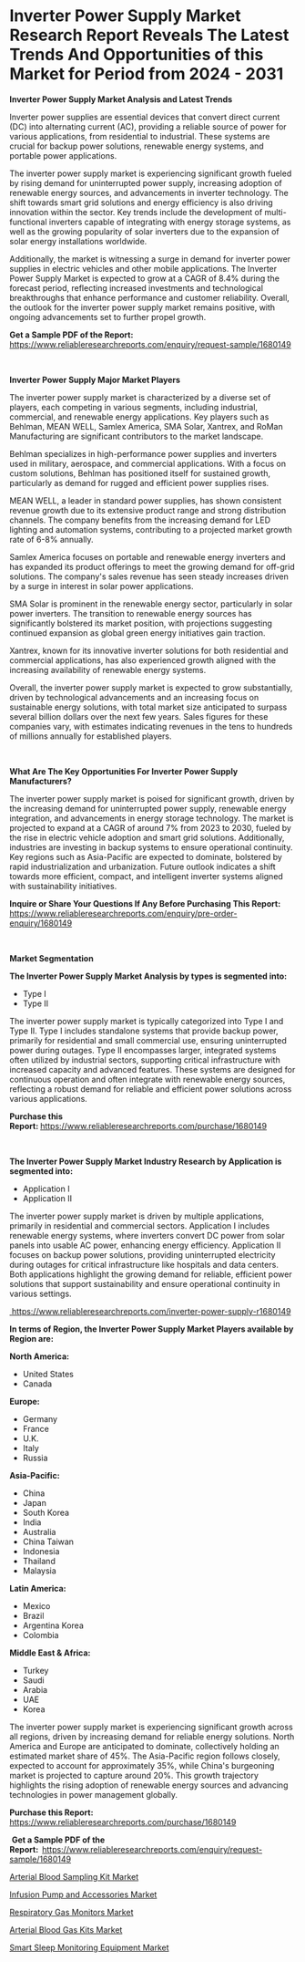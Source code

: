 <p><h1>Inverter Power Supply Market Research Report Reveals The Latest Trends And Opportunities of this Market for Period from 2024 - 2031</h1></p><p><strong>Inverter Power Supply Market Analysis and Latest Trends</strong></p>
<p><p>Inverter power supplies are essential devices that convert direct current (DC) into alternating current (AC), providing a reliable source of power for various applications, from residential to industrial. These systems are crucial for backup power solutions, renewable energy systems, and portable power applications. </p><p>The inverter power supply market is experiencing significant growth fueled by rising demand for uninterrupted power supply, increasing adoption of renewable energy sources, and advancements in inverter technology. The shift towards smart grid solutions and energy efficiency is also driving innovation within the sector. Key trends include the development of multi-functional inverters capable of integrating with energy storage systems, as well as the growing popularity of solar inverters due to the expansion of solar energy installations worldwide.</p><p>Additionally, the market is witnessing a surge in demand for inverter power supplies in electric vehicles and other mobile applications. The Inverter Power Supply Market is expected to grow at a CAGR of 8.4% during the forecast period, reflecting increased investments and technological breakthroughs that enhance performance and customer reliability. Overall, the outlook for the inverter power supply market remains positive, with ongoing advancements set to further propel growth.</p></p>
<p><strong>Get a Sample PDF of the Report:&nbsp;</strong> <a href="https://www.reliableresearchreports.com/enquiry/request-sample/1680149?utm_campaign=33&utm_medium=2&utm_source=Github&utm_content=ia&utm_term=28122024&utm_id=inverter-power-supply">https://www.reliableresearchreports.com/enquiry/request-sample/1680149</a></p>
<p>&nbsp;</p>
<p><strong>Inverter Power Supply Major Market Players</strong></p>
<p><p>The inverter power supply market is characterized by a diverse set of players, each competing in various segments, including industrial, commercial, and renewable energy applications. Key players such as Behlman, MEAN WELL, Samlex America, SMA Solar, Xantrex, and RoMan Manufacturing are significant contributors to the market landscape.</p><p>Behlman specializes in high-performance power supplies and inverters used in military, aerospace, and commercial applications. With a focus on custom solutions, Behlman has positioned itself for sustained growth, particularly as demand for rugged and efficient power supplies rises. </p><p>MEAN WELL, a leader in standard power supplies, has shown consistent revenue growth due to its extensive product range and strong distribution channels. The company benefits from the increasing demand for LED lighting and automation systems, contributing to a projected market growth rate of 6-8% annually.</p><p>Samlex America focuses on portable and renewable energy inverters and has expanded its product offerings to meet the growing demand for off-grid solutions. The company's sales revenue has seen steady increases driven by a surge in interest in solar power applications.</p><p>SMA Solar is prominent in the renewable energy sector, particularly in solar power inverters. The transition to renewable energy sources has significantly bolstered its market position, with projections suggesting continued expansion as global green energy initiatives gain traction.</p><p>Xantrex, known for its innovative inverter solutions for both residential and commercial applications, has also experienced growth aligned with the increasing availability of renewable energy systems.</p><p>Overall, the inverter power supply market is expected to grow substantially, driven by technological advancements and an increasing focus on sustainable energy solutions, with total market size anticipated to surpass several billion dollars over the next few years. Sales figures for these companies vary, with estimates indicating revenues in the tens to hundreds of millions annually for established players.</p></p>
<p>&nbsp;</p>
<p><strong>What Are The Key Opportunities For Inverter Power Supply Manufacturers?</strong></p>
<p><p>The inverter power supply market is poised for significant growth, driven by the increasing demand for uninterrupted power supply, renewable energy integration, and advancements in energy storage technology. The market is projected to expand at a CAGR of around 7% from 2023 to 2030, fueled by the rise in electric vehicle adoption and smart grid solutions. Additionally, industries are investing in backup systems to ensure operational continuity. Key regions such as Asia-Pacific are expected to dominate, bolstered by rapid industrialization and urbanization. Future outlook indicates a shift towards more efficient, compact, and intelligent inverter systems aligned with sustainability initiatives.</p></p>
<p><strong>Inquire or Share Your Questions If Any Before Purchasing This Report:</strong> <a href="https://www.reliableresearchreports.com/enquiry/pre-order-enquiry/1680149?utm_campaign=33&utm_medium=2&utm_source=Github&utm_content=ia&utm_term=28122024&utm_id=inverter-power-supply">https://www.reliableresearchreports.com/enquiry/pre-order-enquiry/1680149</a></p>
<p>&nbsp;</p>
<p><strong>Market Segmentation</strong></p>
<p><strong>The Inverter Power Supply Market Analysis by types is segmented into:</strong></p>
<p><ul><li>Type I</li><li>Type II</li></ul></p>
<p><p>The inverter power supply market is typically categorized into Type I and Type II. Type I includes standalone systems that provide backup power, primarily for residential and small commercial use, ensuring uninterrupted power during outages. Type II encompasses larger, integrated systems often utilized by industrial sectors, supporting critical infrastructure with increased capacity and advanced features. These systems are designed for continuous operation and often integrate with renewable energy sources, reflecting a robust demand for reliable and efficient power solutions across various applications.</p></p>
<p><strong>Purchase this Report:&nbsp;</strong><a href="https://www.reliableresearchreports.com/purchase/1680149?utm_campaign=33&utm_medium=2&utm_source=Github&utm_content=ia&utm_term=28122024&utm_id=inverter-power-supply">https://www.reliableresearchreports.com/purchase/1680149</a></p>
<p>&nbsp;</p>
<p><strong>The Inverter Power Supply Market Industry Research by Application is segmented into:</strong></p>
<p><ul><li>Application I</li><li>Application II</li></ul></p>
<p><p>The inverter power supply market is driven by multiple applications, primarily in residential and commercial sectors. Application I includes renewable energy systems, where inverters convert DC power from solar panels into usable AC power, enhancing energy efficiency. Application II focuses on backup power solutions, providing uninterrupted electricity during outages for critical infrastructure like hospitals and data centers. Both applications highlight the growing demand for reliable, efficient power solutions that support sustainability and ensure operational continuity in various settings.</p></p>
<p><a href="https://www.reliableresearchreports.com/inverter-power-supply-r1680149?utm_campaign=33&utm_medium=2&utm_source=Github&utm_content=ia&utm_term=28122024&utm_id=inverter-power-supply">&nbsp;https://www.reliableresearchreports.com/inverter-power-supply-r1680149</a></p>
<p><strong>In terms of Region, the Inverter Power Supply Market Players available by Region are:</strong></p>
<p>
    <p> <strong> North America: </strong>
        <ul>
            <li>United States</li>
            <li>Canada</li>
        </ul>
        </p> 
    <p> <strong> Europe: </strong>
        <ul>
            <li>Germany</li>
            <li>France</li>
            <li>U.K.</li>
            <li>Italy</li>
            <li>Russia</li>
        </ul>
        </p> 
    <p> <strong> Asia-Pacific: </strong>
        <ul>
            <li>China</li>
            <li>Japan</li>
            <li>South Korea</li>
            <li>India</li>
            <li>Australia</li>
            <li>China Taiwan</li>
            <li>Indonesia</li>
            <li>Thailand</li>
            <li>Malaysia</li>
        </ul>
        </p> 
    <p> <strong> Latin America: </strong>
        <ul>
            <li>Mexico</li>
            <li>Brazil</li>
            <li>Argentina Korea</li>
            <li>Colombia</li>
        </ul>
        </p> 
    <p> <strong> Middle East & Africa: </strong>
        <ul>
            <li>Turkey</li>
            <li>Saudi</li>
            <li>Arabia</li>
            <li>UAE</li>
            <li>Korea</li>
        </ul>
    </p>
    </p>
<p><p>The inverter power supply market is experiencing significant growth across all regions, driven by increasing demand for reliable energy solutions. North America and Europe are anticipated to dominate, collectively holding an estimated market share of 45%. The Asia-Pacific region follows closely, expected to account for approximately 35%, while China's burgeoning market is projected to capture around 20%. This growth trajectory highlights the rising adoption of renewable energy sources and advancing technologies in power management globally.</p></p>
<p><strong>Purchase this Report: </strong><a href="https://www.reliableresearchreports.com/purchase/1680149?utm_campaign=33&utm_medium=2&utm_source=Github&utm_content=ia&utm_term=28122024&utm_id=inverter-power-supply">https://www.reliableresearchreports.com/purchase/1680149</a></p>
<p>&nbsp;<strong>Get a Sample PDF of the Report:&nbsp;&nbsp;</strong><a href="https://www.reliableresearchreports.com/enquiry/request-sample/1680149?utm_campaign=33&utm_medium=2&utm_source=Github&utm_content=ia&utm_term=28122024&utm_id=inverter-power-supply">https://www.reliableresearchreports.com/enquiry/request-sample/1680149</a></p>
<p><strong></strong></p>
<p><p><a href="https://github.com/lindaopodray/Market-Research-Report-List-1/blob/main/arterial-blood-sampling-kit-market.md?utm_campaign=33&utm_medium=2&utm_source=Github&utm_content=ia&utm_term=28122024&utm_id=inverter-power-supply">Arterial Blood Sampling Kit Market</a></p><p><a href="https://github.com/OlenFleming68/Market-Research-Report-List-1/blob/main/infusion-pump-and-accessories-market.md?utm_campaign=33&utm_medium=2&utm_source=Github&utm_content=ia&utm_term=28122024&utm_id=inverter-power-supply">Infusion Pump and Accessories Market</a></p><p><a href="https://github.com/hammelximalschid/Market-Research-Report-List-1/blob/main/respiratory-gas-monitors-market.md?utm_campaign=33&utm_medium=2&utm_source=Github&utm_content=ia&utm_term=28122024&utm_id=inverter-power-supply">Respiratory Gas Monitors Market</a></p><p><a href="https://github.com/flnordan65e0/Market-Research-Report-List-1/blob/main/arterial-blood-gas-kits-market.md?utm_campaign=33&utm_medium=2&utm_source=Github&utm_content=ia&utm_term=28122024&utm_id=inverter-power-supply">Arterial Blood Gas Kits Market</a></p><p><a href="https://github.com/rodinayygacklezi/Market-Research-Report-List-1/blob/main/smart-sleep-monitoring-equipment-market.md?utm_campaign=33&utm_medium=2&utm_source=Github&utm_content=ia&utm_term=28122024&utm_id=inverter-power-supply">Smart Sleep Monitoring Equipment Market</a></p></p>